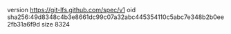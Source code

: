 version https://git-lfs.github.com/spec/v1
oid sha256:49d8348c4b3e8661dc99c07a32abc445354110c5abc7e348b2b0ee2fb31a6f9d
size 8324
